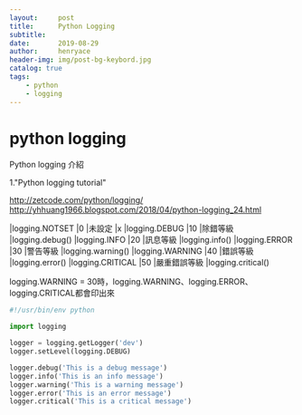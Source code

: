 ```yaml
---
layout:     post
title:      Python Logging
subtitle:   
date:       2019-08-29
author:     henryace
header-img: img/post-bg-keybord.jpg
catalog: true
tags:
    - python
    - logging
---
```

# python logging

Python logging 介紹

1."Python logging tutorial"<br>

<http://zetcode.com/python/logging/><br>
<http://yhhuang1966.blogspot.com/2018/04/python-logging_24.html><br>

|logging.NOTSET	|0	|未設定	|x
|logging.DEBUG	|10	|除錯等級	|logging.debug()
|logging.INFO	|20	|訊息等級	|logging.info()
|logging.ERROR	|30	|警告等級	|logging.warning()
|logging.WARNING	|40	|錯誤等級	|logging.error()
|logging.CRITICAL	|50	|嚴重錯誤等級	|logging.critical()

 logging.WARNING = 30時，logging.WARNING、logging.ERROR、logging.CRITICAL都會印出來
 
```python
#!/usr/bin/env python

import logging

logger = logging.getLogger('dev')
logger.setLevel(logging.DEBUG)

logger.debug('This is a debug message')
logger.info('This is an info message')
logger.warning('This is a warning message')
logger.error('This is an error message')
logger.critical('This is a critical message')
```